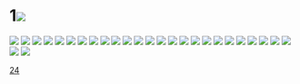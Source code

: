 # 1![](../img/23/00000001.jpg)
![](../img/23/00000002.jpg)
![](../img/23/00000003.jpg)
![](../img/23/00000004.jpg)
![](../img/23/00000005.jpg)
![](../img/23/00000006.jpg)
![](../img/23/00000007.jpg)
![](../img/23/00000008.jpg)
![](../img/23/00000009.jpg)
![](../img/23/00000010.jpg)
![](../img/23/00000011.jpg)
![](../img/23/00000012.jpg)
![](../img/23/00000013.jpg)
![](../img/23/00000014.jpg)
![](../img/23/00000015.jpg)
![](../img/23/00000016.jpg)
![](../img/23/00000017.jpg)
![](../img/23/00000018.jpg)
![](../img/23/00000019.jpg)
![](../img/23/00000020.jpg)
![](../img/23/00000021.jpg)
![](../img/23/00000022.jpg)
![](../img/23/00000023.jpg)
![](../img/23/00000024.jpg)
![](../img/23/00000025.jpg)
![](../img/23/00000026.jpg)
![](../img/23/00000027.jpg)
![](../img/23/00000028.jpg)

[24](../dir/24.md)
